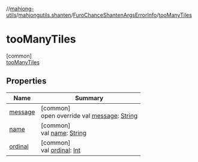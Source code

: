 //[mahjong-utils](../../../../index.md)/[mahjongutils.shanten](../../index.md)/[FuroChanceShantenArgsErrorInfo](../index.md)/[tooManyTiles](index.md)

# tooManyTiles

[common]\
[tooManyTiles](index.md)

## Properties

| Name | Summary |
|---|---|
| [message](../message.md) | [common]<br>open override val [message](../message.md): [String](https://kotlinlang.org/api/latest/jvm/stdlib/kotlin-stdlib/kotlin/-string/index.html) |
| [name](../tiles-num-illegal/index.md#-372974862%2FProperties%2F1581026887) | [common]<br>val [name](../tiles-num-illegal/index.md#-372974862%2FProperties%2F1581026887): [String](https://kotlinlang.org/api/latest/jvm/stdlib/kotlin-stdlib/kotlin/-string/index.html) |
| [ordinal](../tiles-num-illegal/index.md#-739389684%2FProperties%2F1581026887) | [common]<br>val [ordinal](../tiles-num-illegal/index.md#-739389684%2FProperties%2F1581026887): [Int](https://kotlinlang.org/api/latest/jvm/stdlib/kotlin-stdlib/kotlin/-int/index.html) |
